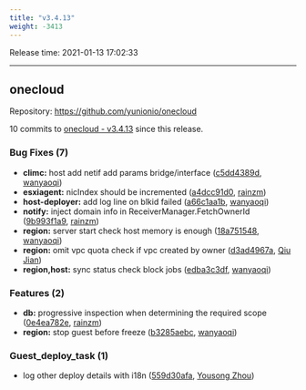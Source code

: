 ```yaml
---
title: "v3.4.13"
weight: -3413
---
```


Release time: 2021-01-13 17:02:33

---
## onecloud

Repository: https://github.com/yunionio/onecloud

10 commits to [onecloud - v3.4.13] since this release.

### Bug Fixes (7)
- **climc:** host add netif add params bridge/interface ([c5dd4389d](https://github.com/yunionio/onecloud/commit/c5dd4389d36e28657f46954f61f76a16fb426f29), [wanyaoqi](mailto:wanyaoqi@yunionyun.com))
- **esxiagent:** nicIndex should be incremented ([a4dcc91d0](https://github.com/yunionio/onecloud/commit/a4dcc91d0d915f3843b800a45d119f8d97be9f77), [rainzm](mailto:mjoycarry@gmail.com))
- **host-deployer:** add log line on blkid failed ([a66c1aa1b](https://github.com/yunionio/onecloud/commit/a66c1aa1ba78b12ab8bc5aa26bf4a5982f9b00cc), [wanyaoqi](mailto:wanyaoqi@yunionyun.com))
- **notify:** inject domain info in ReceiverManager.FetchOwnerId ([9b993f1a9](https://github.com/yunionio/onecloud/commit/9b993f1a99cbcc4f2b3d26ee7bbbe8f198642656), [rainzm](mailto:mjoycarry@gmail.com))
- **region:** server start check host memory is enough ([18a751548](https://github.com/yunionio/onecloud/commit/18a751548cdcdafffd77ab6cc97ba63921e5dd84), [wanyaoqi](mailto:wanyaoqi@yunionyun.com))
- **region:** omit vpc quota check if vpc created by owner ([d3ad4967a](https://github.com/yunionio/onecloud/commit/d3ad4967a956d971349db1a5ac1c139afa09f6af), [Qiu Jian](mailto:qiujian@yunionyun.com))
- **region,host:** sync status check block jobs ([edba3c3df](https://github.com/yunionio/onecloud/commit/edba3c3dfc07916638afef5a20680af223a05a88), [wanyaoqi](mailto:wanyaoqi@yunionyun.com))

### Features (2)
- **db:** progressive inspection when determining the required scope ([0e4ea782e](https://github.com/yunionio/onecloud/commit/0e4ea782e11d12e6464d83527f16eb00403980fa), [rainzm](mailto:mjoycarry@gmail.com))
- **region:** stop guest before freeze ([b3285aebc](https://github.com/yunionio/onecloud/commit/b3285aebce22ac34c630c9ad33a2f892e1b2e888), [wanyaoqi](mailto:wanyaoqi@yunionyun.com))

### Guest_deploy_task (1)
- log other deploy details with i18n ([559d30afa](https://github.com/yunionio/onecloud/commit/559d30afa8298c59220d778289b71057264c9a89), [Yousong Zhou](mailto:zhouyousong@yunionyun.com))

[onecloud - v3.4.13]: https://github.com/yunionio/onecloud/compare/v3.4.12...v3.4.13

